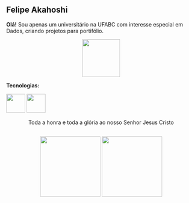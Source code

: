 ## Felipe Akahoshi
          
**Olá!**
Sou apenas um universitário na UFABC com interesse especial em Dados, criando projetos para portifólio.

<p align="center">
  <img src="https://media.tenor.com/HvJ48-NOlfIAAAAj/teto-tetoris.gif" width="100">
</p>

**Tecnologias:**

<img src="https://cdn.jsdelivr.net/gh/devicons/devicon@latest/icons/python/python-original-wordmark.svg" width="50" height="50"/> <img src="https://cdn.jsdelivr.net/gh/devicons/devicon@latest/icons/mysql/mysql-plain-wordmark.svg" width="50" height="50"/>

<p align="center">
          Toda a honra e toda a glória ao nosso Senhor Jesus Cristo
</p>
          
##
<p align="center">
          <a>
                    <img loading="lazy" height="160em" src="https://github-readme-stats.vercel.app/api?username=akahoshi-f&show_icons=true&theme=omni"&include_all_commits=true&count_private=true"/>
                    <img loading="lazy" height="160em" src="https://github-readme-stats.vercel.app/api/top-langs/?username=akahoshi-f&layout=compact&langs_count=7&theme=omni"/>
          </a>
</p>
